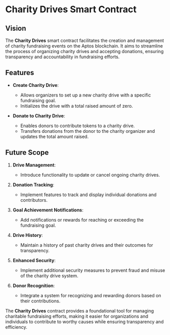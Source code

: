 # Charity Drives Smart Contract

## Vision

The **Charity Drives** smart contract facilitates the creation and management of charity fundraising events on the Aptos blockchain. It aims to streamline the process of organizing charity drives and accepting donations, ensuring transparency and accountability in fundraising efforts.

## Features

- **Create Charity Drive**:

  - Allows organizers to set up a new charity drive with a specific fundraising goal.
  - Initializes the drive with a total raised amount of zero.

- **Donate to Charity Drive**:
  - Enables donors to contribute tokens to a charity drive.
  - Transfers donations from the donor to the charity organizer and updates the total amount raised.

## Future Scope

1. **Drive Management**:

   - Introduce functionality to update or cancel ongoing charity drives.

2. **Donation Tracking**:

   - Implement features to track and display individual donations and contributors.

3. **Goal Achievement Notifications**:

   - Add notifications or rewards for reaching or exceeding the fundraising goal.

4. **Drive History**:

   - Maintain a history of past charity drives and their outcomes for transparency.

5. **Enhanced Security**:

   - Implement additional security measures to prevent fraud and misuse of the charity drive system.

6. **Donor Recognition**:
   - Integrate a system for recognizing and rewarding donors based on their contributions.

The **Charity Drives** contract provides a foundational tool for managing charitable fundraising efforts, making it easier for organizations and individuals to contribute to worthy causes while ensuring transparency and efficiency.
